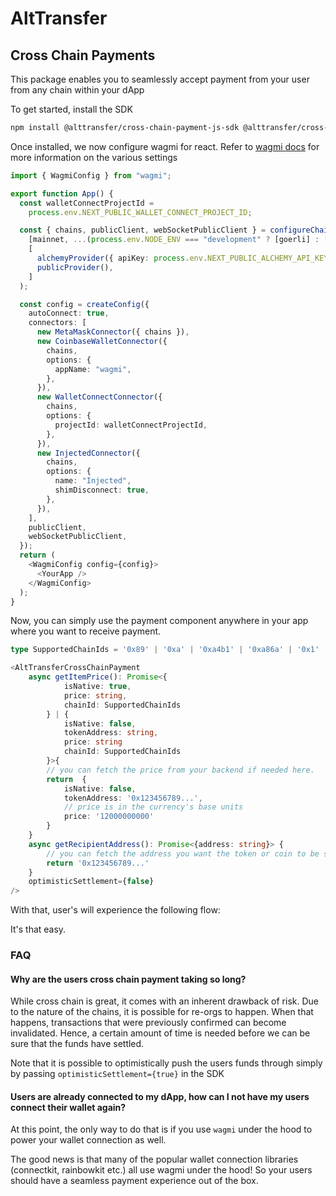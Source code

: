 # AltTransfer

## Cross Chain Payments

This package enables you to seamlessly accept payment from your user from any chain within your dApp

To get started, install the SDK

```bash
npm install @alttransfer/cross-chain-payment-js-sdk @alttransfer/cross-chain-payment-react-sdk wagmi@1.2.1 viem@1.1.6
```

Once installed, we now configure wagmi for react. Refer to [wagmi docs](https://wagmi.sh/react/getting-started) for more information on the various settings

```typescript
import { WagmiConfig } from "wagmi";

export function App() {
  const walletConnectProjectId =
    process.env.NEXT_PUBLIC_WALLET_CONNECT_PROJECT_ID;

  const { chains, publicClient, webSocketPublicClient } = configureChains(
    [mainnet, ...(process.env.NODE_ENV === "development" ? [goerli] : [])],
    [
      alchemyProvider({ apiKey: process.env.NEXT_PUBLIC_ALCHEMY_API_KEY }),
      publicProvider(),
    ]
  );

  const config = createConfig({
    autoConnect: true,
    connectors: [
      new MetaMaskConnector({ chains }),
      new CoinbaseWalletConnector({
        chains,
        options: {
          appName: "wagmi",
        },
      }),
      new WalletConnectConnector({
        chains,
        options: {
          projectId: walletConnectProjectId,
        },
      }),
      new InjectedConnector({
        chains,
        options: {
          name: "Injected",
          shimDisconnect: true,
        },
      }),
    ],
    publicClient,
    webSocketPublicClient,
  });
  return (
    <WagmiConfig config={config}>
      <YourApp />
    </WagmiConfig>
  );
}
```

Now, you can simply use the payment component anywhere in your app where you want to receive payment.

```typescript
type SupportedChainIds = '0x89' | '0xa' | '0xa4b1' | '0xa86a' | '0x1'

<AltTransferCrossChainPayment
    async getItemPrice(): Promise<{
            isNative: true,
            price: string,
            chainId: SupportedChainIds
        } | {
            isNative: false,
            tokenAddress: string,
            price: string
            chainId: SupportedChainIds
        }>{
        // you can fetch the price from your backend if needed here.
        return  {
            isNative: false,
            tokenAddress: '0x123456789...',
            // price is in the currency's base units
            price: '12000000000'
        }
    }
    async getRecipientAddress(): Promise<{address: string}> {
        // you can fetch the address you want the token or coin to be sent too.
        return '0x123456789...'
    }
    optimisticSettlement={false}
/>
```

With that, user's will experience the following flow:

<!-- TODO: Insert GIF here -->

It's that easy.

### FAQ

#### Why are the users cross chain payment taking so long?

While cross chain is great, it comes with an inherent drawback of risk. Due to the nature of the chains, it is possible for re-orgs to happen. When that happens, transactions that were previously confirmed can become invalidated. Hence, a certain amount of time is needed before we can be sure that the funds have settled.

Note that it is possible to optimistically push the users funds through simply by passing `optimisticSettlement={true}` in the SDK

#### Users are already connected to my dApp, how can I not have my users connect their wallet again?

At this point, the only way to do that is if you use `wagmi` under the hood to power your wallet connection as well.

The good news is that many of the popular wallet connection libraries (connectkit, rainbowkit etc.) all use wagmi under the hood! So your users should have a seamless payment experience out of the box.
